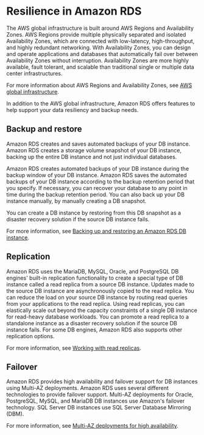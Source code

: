 # Resilience in Amazon RDS<a name="disaster-recovery-resiliency"></a>

The AWS global infrastructure is built around AWS Regions and Availability Zones\. AWS Regions provide multiple physically separated and isolated Availability Zones, which are connected with low\-latency, high\-throughput, and highly redundant networking\. With Availability Zones, you can design and operate applications and databases that automatically fail over between Availability Zones without interruption\. Availability Zones are more highly available, fault tolerant, and scalable than traditional single or multiple data center infrastructures\. 

For more information about AWS Regions and Availability Zones, see [AWS global infrastructure](https://aws.amazon.com/about-aws/global-infrastructure/)\.

In addition to the AWS global infrastructure, Amazon RDS offers features to help support your data resiliency and backup needs\.

## Backup and restore<a name="disaster-recovery-resiliency.backup-restore"></a>

Amazon RDS creates and saves automated backups of your DB instance\. Amazon RDS creates a storage volume snapshot of your DB instance, backing up the entire DB instance and not just individual databases\.

Amazon RDS creates automated backups of your DB instance during the backup window of your DB instance\. Amazon RDS saves the automated backups of your DB instance according to the backup retention period that you specify\. If necessary, you can recover your database to any point in time during the backup retention period\. You can also back up your DB instance manually, by manually creating a DB snapshot\.

You can create a DB instance by restoring from this DB snapshot as a disaster recovery solution if the source DB instance fails\.

For more information, see [Backing up and restoring an Amazon RDS DB instance](CHAP_CommonTasks.BackupRestore.md)\.

## Replication<a name="disaster-recovery-resiliency.replication"></a>

Amazon RDS uses the MariaDB, MySQL, Oracle, and PostgreSQL DB engines' built\-in replication functionality to create a special type of DB instance called a read replica from a source DB instance\. Updates made to the source DB instance are asynchronously copied to the read replica\. You can reduce the load on your source DB instance by routing read queries from your applications to the read replica\. Using read replicas, you can elastically scale out beyond the capacity constraints of a single DB instance for read\-heavy database workloads\. You can promote a read replica to a standalone instance as a disaster recovery solution if the source DB instance fails\. For some DB engines, Amazon RDS also supports other replication options\.

For more information, see [Working with read replicas](USER_ReadRepl.md)\.

## Failover<a name="disaster-recovery-resiliency.failover"></a>

Amazon RDS provides high availability and failover support for DB instances using Multi\-AZ deployments\. Amazon RDS uses several different technologies to provide failover support\. Multi\-AZ deployments for Oracle, PostgreSQL, MySQL, and MariaDB DB instances use Amazon's failover technology\. SQL Server DB instances use SQL Server Database Mirroring \(DBM\)\.

For more information, see [Multi\-AZ deployments for high availability](Concepts.MultiAZ.md)\.